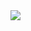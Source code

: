 <img align="left" src="https://github-readme-stats.vercel.app/api?username=GengGode&bg_color=30,e96443,904e95&title_color=fff&text_color=fff&show_icons=true" />
